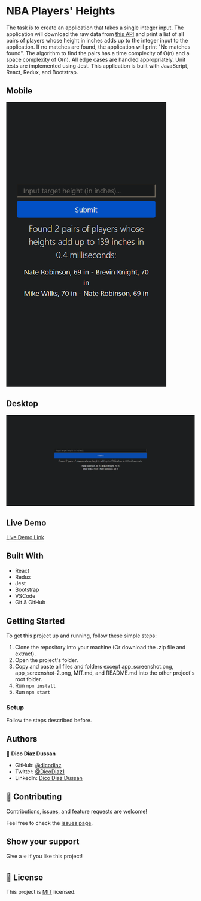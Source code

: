 # NBA Players' Heights

The task is to create an application that takes a single integer input. The application will download the raw data from [this API](https://mach-eight.uc.r.appspot.com) and print a list of all pairs of players whose height in inches adds up to the integer input to the application. If no matches are found, the application will print "No matches found". The algorithm to find the pairs has a time complexity of O(n) and a space complexity of O(n). All edge cases are handled appropriately. Unit tests are implemented using Jest. This application is built with JavaScript, React, Redux, and Bootstrap.

## Mobile

![screenshot](./app_screenshot.png)

## Desktop

![screenshot](./app_screenshot-2.png)

## Live Demo

[Live Demo Link](https://dicodiaz.me/nba-players-heights/)

## Built With

- React
- Redux
- Jest
- Bootstrap
- VSCode
- Git & GitHub

## Getting Started

To get this project up and running, follow these simple steps:

1. Clone the repository into your machine (Or download the .zip file and extract).
2. Open the project's folder.
3. Copy and paste all files and folders except app_screenshot.png, app_screenshot-2.png, MIT.md, and README.md into the other project's root folder.
4. Run `npm install`
5. Run `npm start`

### Setup

Follow the steps described before.

## Authors

👤 **Dico Diaz Dussan**

- GitHub: [@dicodiaz](https://github.com/dicodiaz)
- Twitter: [@DicoDiaz1](https://twitter.com/DicoDiaz1)
- LinkedIn: [Dico Diaz Dussan](https://www.linkedin.com/in/dico-diaz-dussan-476106a6/)

## 🤝 Contributing

Contributions, issues, and feature requests are welcome!

Feel free to check the [issues page](../../issues/).

## Show your support

Give a ⭐️ if you like this project!

## 📝 License

This project is [MIT](./MIT.md) licensed.
